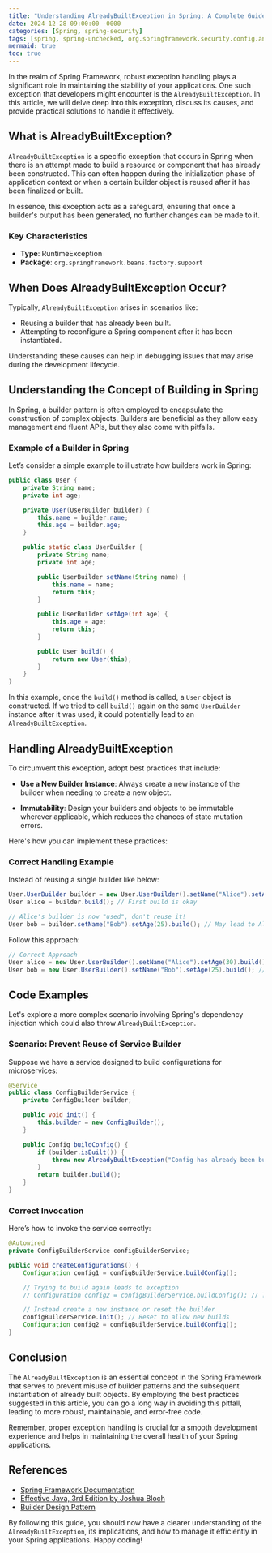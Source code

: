 ```yaml
---
title: "Understanding AlreadyBuiltException in Spring: A Complete Guide"
date: 2024-12-28 09:00:00 -0000
categories: [Spring, spring-security]
tags: [spring, spring-unchecked, org.springframework.security.config.annotation]
mermaid: true
toc: true
---
```



In the realm of Spring Framework, robust exception handling plays a significant role in maintaining the stability of your applications. One such exception that developers might encounter is the `AlreadyBuiltException`. In this article, we will delve deep into this exception, discuss its causes, and provide practical solutions to handle it effectively.

## What is AlreadyBuiltException?

`AlreadyBuiltException` is a specific exception that occurs in Spring when there is an attempt made to build a resource or component that has already been constructed. This can often happen during the initialization phase of application context or when a certain builder object is reused after it has been finalized or built. 

In essence, this exception acts as a safeguard, ensuring that once a builder's output has been generated, no further changes can be made to it.

### Key Characteristics
- **Type**: RuntimeException 
- **Package**: `org.springframework.beans.factory.support`
  
## When Does AlreadyBuiltException Occur?

Typically, `AlreadyBuiltException` arises in scenarios like:

- Reusing a builder that has already been built.
- Attempting to reconfigure a Spring component after it has been instantiated.

Understanding these causes can help in debugging issues that may arise during the development lifecycle.

## Understanding the Concept of Building in Spring

In Spring, a builder pattern is often employed to encapsulate the construction of complex objects. Builders are beneficial as they allow easy management and fluent APIs, but they also come with pitfalls. 

### Example of a Builder in Spring

Let’s consider a simple example to illustrate how builders work in Spring:

```java
public class User {
    private String name;
    private int age;

    private User(UserBuilder builder) {
        this.name = builder.name;
        this.age = builder.age;
    }

    public static class UserBuilder {
        private String name;
        private int age;

        public UserBuilder setName(String name) {
            this.name = name;
            return this;
        }

        public UserBuilder setAge(int age) {
            this.age = age;
            return this;
        }

        public User build() {
            return new User(this);
        }
    }
}
```

In this example, once the `build()` method is called, a `User` object is constructed. If we tried to call `build()` again on the same `UserBuilder` instance after it was used, it could potentially lead to an `AlreadyBuiltException`.

## Handling AlreadyBuiltException

To circumvent this exception, adopt best practices that include:

- **Use a New Builder Instance**: Always create a new instance of the builder when needing to create a new object.
  
- **Immutability**: Design your builders and objects to be immutable wherever applicable, which reduces the chances of state mutation errors.

Here's how you can implement these practices:

### Correct Handling Example

Instead of reusing a single builder like below:

```java
User.UserBuilder builder = new User.UserBuilder().setName("Alice").setAge(30);
User alice = builder.build(); // First build is okay

// Alice's builder is now "used", don't reuse it!
User bob = builder.setName("Bob").setAge(25).build(); // May lead to AlreadyBuiltException
```

Follow this approach:

```java
// Correct Approach
User alice = new User.UserBuilder().setName("Alice").setAge(30).build();
User bob = new User.UserBuilder().setName("Bob").setAge(25).build(); // New instance used
```

## Code Examples

Let's explore a more complex scenario involving Spring's dependency injection which could also throw `AlreadyBuiltException`.

### Scenario: Prevent Reuse of Service Builder

Suppose we have a service designed to build configurations for microservices:

```java
@Service
public class ConfigBuilderService {
    private ConfigBuilder builder;

    public void init() {
        this.builder = new ConfigBuilder();
    }

    public Config buildConfig() {
        if (builder.isBuilt()) {
            throw new AlreadyBuiltException("Config has already been built. Create a new instance of ConfigBuilder.");
        }
        return builder.build();
    }
}
```

### Correct Invocation

Here’s how to invoke the service correctly:

```java
@Autowired
private ConfigBuilderService configBuilderService;

public void createConfigurations() {
    Configuration config1 = configBuilderService.buildConfig();

    // Trying to build again leads to exception
    // Configuration config2 = configBuilderService.buildConfig(); // Throws AlreadyBuiltException

    // Instead create a new instance or reset the builder
    configBuilderService.init(); // Reset to allow new builds
    Configuration config2 = configBuilderService.buildConfig();
}
```

## Conclusion

The `AlreadyBuiltException` is an essential concept in the Spring Framework that serves to prevent misuse of builder patterns and the subsequent instantiation of already built objects. By employing the best practices suggested in this article, you can go a long way in avoiding this pitfall, leading to more robust, maintainable, and error-free code.

Remember, proper exception handling is crucial for a smooth development experience and helps in maintaining the overall health of your Spring applications.

## References
- [Spring Framework Documentation](https://spring.io/projects/spring-framework)
- [Effective Java, 3rd Edition by Joshua Bloch](https://www.pearson.com/store/p/effective-java/P100000215379)
- [Builder Design Pattern](https://refactoring.guru/design-patterns/builder)

By following this guide, you should now have a clearer understanding of the `AlreadyBuiltException`, its implications, and how to manage it efficiently in your Spring applications. Happy coding!
